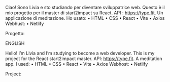 Ciao! Sono Livia e sto studiando per diventare sviluppatrice web. Questo è il mio progetto per il master di start2impact su React. API : https://type.fit.
 Un applicazione di meditazione.
Ho usato: 
•	HTML
•	CSS
•	React
•	Vite
•	Axios
Webhust:
•	Netlify

Progetto:


ENGLISH

Hello! I’m Livia and I’m studying to become a web developer.
This is my project for the React start2impact master. API: https://type.fit.
A meditation app.
I used:
•	HTML 
•	CSS
•	React
•	Vite
•	Axios
Webhost:
•	Netlify

Project:
